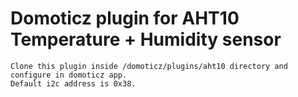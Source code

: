 # Domoticz plugin for AHT10 Temperature + Humidity sensor
```text
Clone this plugin inside /domoticz/plugins/aht10 directory and configure in domoticz app. 
Default i2c address is 0x38.
```

